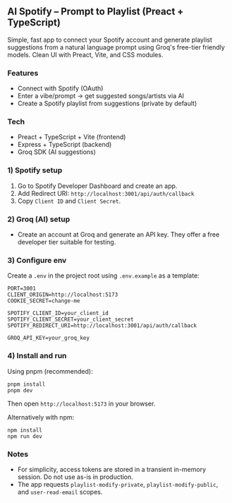 ## AI Spotify – Prompt to Playlist (Preact + TypeScript)

Simple, fast app to connect your Spotify account and generate playlist suggestions from a natural language prompt using Groq's free-tier friendly models. Clean UI with Preact, Vite, and CSS modules.

### Features

- Connect with Spotify (OAuth)
- Enter a vibe/prompt → get suggested songs/artists via AI
- Create a Spotify playlist from suggestions (private by default)

### Tech

- Preact + TypeScript + Vite (frontend)
- Express + TypeScript (backend)
- Groq SDK (AI suggestions)

### 1) Spotify setup

1. Go to Spotify Developer Dashboard and create an app.
2. Add Redirect URI: `http://localhost:3001/api/auth/callback`
3. Copy `Client ID` and `Client Secret`.

### 2) Groq (AI) setup

- Create an account at Groq and generate an API key. They offer a free developer tier suitable for testing.

### 3) Configure env

Create a `.env` in the project root using `.env.example` as a template:

```
PORT=3001
CLIENT_ORIGIN=http://localhost:5173
COOKIE_SECRET=change-me

SPOTIFY_CLIENT_ID=your_client_id
SPOTIFY_CLIENT_SECRET=your_client_secret
SPOTIFY_REDIRECT_URI=http://localhost:3001/api/auth/callback

GROQ_API_KEY=your_groq_key
```

### 4) Install and run

Using pnpm (recommended):

```
pnpm install
pnpm dev
```

Then open `http://localhost:5173` in your browser.

Alternatively with npm:

```
npm install
npm run dev
```

### Notes

- For simplicity, access tokens are stored in a transient in-memory session. Do not use as-is in production.
- The app requests `playlist-modify-private`, `playlist-modify-public`, and `user-read-email` scopes.
